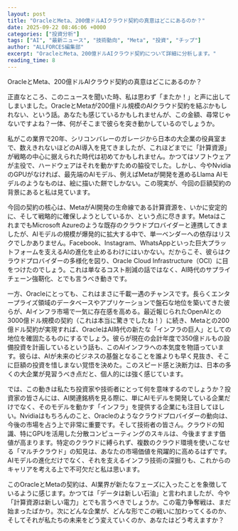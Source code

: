 ```yaml
---
layout: post
title: "OracleとMeta、200億ドルAIクラウド契約の真意はどこにあるのか？"
date: 2025-09-22 08:46:06 +0000
categories: ["投資分析"]
tags: ["AI", "最新ニュース", "技術動向", "Meta", "投資", "チップ"]
author: "ALLFORCES編集部"
excerpt: "OracleとMeta、200億ドルAIクラウド契約について詳細に分析します。"
reading_time: 8
---
```


OracleとMeta、200億ドルAIクラウド契約の真意はどこにあるのか？

正直なところ、このニュースを聞いた時、私は思わず「またか！」と声に出してしまいました。OracleとMetaが200億ドル規模のAIクラウド契約を結ぶかもしれない、という話。あなたも感じているかもしれませんが、この金額、尋常じゃないですよね？一体、何がそこまで彼らを突き動かしているのでしょうか。

私がこの業界で20年、シリコンバレーのガレージから日本の大企業の役員室まで、数えきれないほどのAI導入を見てきましたが、これほどまでに「計算資源」が戦略の中心に据えられた時代は初めてかもしれません。かつてはソフトウェアが主役で、ハードウェアはそれを動かすための脇役でした。しかし、今やNvidiaのGPUがなければ、最先端のAIモデル、例えばMetaが開発を進めるLlama AIモデルのようなものは、絵に描いた餅でしかない。この現実が、今回の巨額契約の背景にあると私は見ています。

今回の契約の核心は、MetaがAI開発の生命線である計算資源を、いかに安定的に、そして戦略的に確保しようとしているか、という点に尽きます。MetaはこれまでもMicrosoft Azureのような既存のクラウドプロバイダーと連携してきましたが、AIモデルの規模が爆発的に拡大する中で、単一ベンダーへの依存はリスクでしかありません。Facebook、Instagram、WhatsAppといった巨大プラットフォームを支えるAIの進化を止めるわけにはいかない。だからこそ、彼らはクラウドプロバイダーの多様化を図り、Oracle Cloud Infrastructure（OCI）に目をつけたのでしょう。これは単なるコスト削減の話ではなく、AI時代のサプライチェーン強靭化、とでも言うべき動きです。

一方、Oracleにとっても、これはまさに千載一遇のチャンスです。長らくエンタープライズ領域のデータベースやアプリケーションで盤石な地位を築いてきた彼らが、AIインフラ市場で一気に存在感を高める。最近報じられたOpenAIとの3000億ドル規模の契約（これは本当に驚きでしたね！）に続き、Metaとの200億ドル契約が実現すれば、OracleはAI時代の新たな「インフラの巨人」としての地位を確固たるものにするでしょう。彼らが現在の会計年度で350億ドルもの設備投資を計画しているという話も、このAIインフラへの本気度を物語っています。彼らは、AIが未来のビジネスの基盤となることを誰よりも早く見抜き、そこに巨額の投資を惜しまない覚悟を決めた。このスピード感と決断力は、日本の多くの大企業が見習うべき点だと、個人的には強く感じています。

では、この動きは私たち投資家や技術者にとって何を意味するのでしょうか？投資家の皆さんには、AI関連銘柄を見る際に、単にAIモデルを開発している企業だけでなく、そのモデルを動かす「インフラ」を提供する企業にも注目してほしい。Nvidiaはもちろんのこと、Oracleのようなクラウドプロバイダーの動向は、今後の市場を占う上で非常に重要です。そして技術者の皆さん。クラウドの知識、特にGPUを活用した分散コンピューティングのスキルは、今後ますます価値が高まります。特定のクラウドに縛られず、複数のクラウド環境を使いこなせる「マルチクラウド」の知見は、あなたの市場価値を飛躍的に高めるはずです。AIモデルの進化だけでなく、それを支えるインフラ技術の深掘りも、これからのキャリアを考える上で不可欠だと私は思います。

このOracleとMetaの契約は、AI業界が新たなフェーズに入ったことを象徴しているように感じます。かつては「データは新しい石油」と言われましたが、今や「計算資源は新しい電力」とでも言うべきでしょうか。この電力争奪戦は、まだ始まったばかり。次にどんな企業が、どんな形でこの戦いに加わってくるのか、そしてそれが私たちの未来をどう変えていくのか、あなたはどう考えますか？

